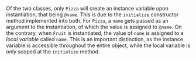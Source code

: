 Of the two classes, only `Pizza` will create an instance variable upon instantiation, that being `@name`. This is due to the `initialize` constructor method implemented into both. For `Pizza`, a `name` gets passed as an argument to the instantiation, of which the value is assigned to `@name`. On the contrary, when `Fruit` is instantiated, the value of `name` is assigned to a *local variable* called `name`. This is an important distinction, as the instance variable is accessible throughout the entire object, while the local variable is only scoped at the `initialize` method.